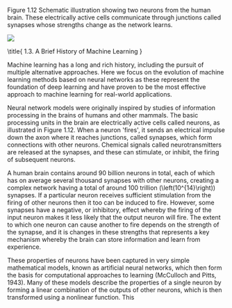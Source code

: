 Figure 1.12 Schematic illustration showing two neurons from the human brain. These electrically active cells communicate through junctions called synapses whose strengths change as the network learns.

![](https://cdn.mathpix.com/cropped/2024_05_18_3d9cdec5c9bee0eb2fccg-1.jpg?height=481&width=886&top_left_y=233&top_left_x=739)

\title{
1.3. A Brief History of Machine Learning
}

Machine learning has a long and rich history, including the pursuit of multiple alternative approaches. Here we focus on the evolution of machine learning methods based on neural networks as these represent the foundation of deep learning and have proven to be the most effective approach to machine learning for real-world applications.

Neural network models were originally inspired by studies of information processing in the brains of humans and other mammals. The basic processing units in the brain are electrically active cells called neurons, as illustrated in Figure 1.12. When a neuron 'fires', it sends an electrical impulse down the axon where it reaches junctions, called synapses, which form connections with other neurons. Chemical signals called neurotransmitters are released at the synapses, and these can stimulate, or inhibit, the firing of subsequent neurons.

A human brain contains around 90 billion neurons in total, each of which has on average several thousand synapses with other neurons, creating a complex network having a total of around 100 trillion \(\left(10^{14}\right)\) synapses. If a particular neuron receives sufficient stimulation from the firing of other neurons then it too can be induced to fire. However, some synapses have a negative, or inhibitory, effect whereby the firing of the input neuron makes it less likely that the output neuron will fire. The extent to which one neuron can cause another to fire depends on the strength of the synapse, and it is changes in these strengths that represents a key mechanism whereby the brain can store information and learn from experience.

These properties of neurons have been captured in very simple mathematical models, known as artificial neural networks, which then form the basis for computational approaches to learning (McCulloch and Pitts, 1943). Many of these models describe the properties of a single neuron by forming a linear combination of the outputs of other neurons, which is then transformed using a nonlinear function. This